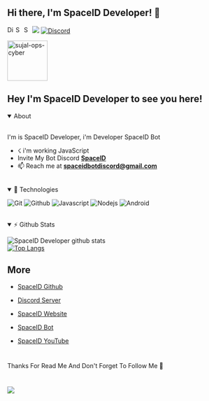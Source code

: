## Hi there, I'm SpaceID Developer! 👋


<img src=https://media.discordapp.net/attachments/850563339528830996/860152689068081162/Screenshot_2021-07-01-20-39-33-904.jpeg>


<a href="https://discord.gg/RfTwh5ADgC">
  <img align="left" alt="Discord Server" width="16px" src="https://cdn.jsdelivr.net/npm/simple-icons@v3/icons/discord.svg" />
</a>
 <a href="https://github.com/SpaceID-Developer">
  <img align="left" alt="SpaceID Developer Github's" width="16px" src="https://cdn.jsdelivr.net/npm/simple-icons@v3/icons/github.svg" />
</a>
 <a href="https://youtube.com/channel/UCidUaYBA73vVzroziVSMhSw">
  <img align="left" alt="SpaceID Bot Official Youtube" width="16px" src="https://cdn.jsdelivr.net/npm/simple-icons@v3/icons/youtube.svg" />
</a>

<a href="https://discord.com/users/843357465017974785">
    <img src="https://img.shields.io/badge/SpaceID Dev%233614-%237289da?logo=discord&style=flat-square" alt="Discord" SpaceID Dev#0001"/>
  </a>
</p>
<p align="left"> <img src="https://komarev.com/ghpvc/?username=SpaceID-Developer-ops-cyber" alt="sujal-ops-cyber" width="92px" /> </p>
                                                                                                                               
## Hey I'm SpaceID Developer to see you here! &nbsp;
<details open>
  <summary>About</summary>
<br />

I'm is SpaceID Developer, i'm Developer SpaceID Bot
- ☇ i'm working JavaScript
- Invite My Bot Discord **[SpaceID](https://dsc.gg/spaceid-mod)**
- 📫 Reach me at **[spaceidbotdiscord@gmail.com](mailto:spaceidbotdiscord@gmail.com)**
<br />
</details>

<details open>
<summary>🚀 Technologies</summary>
<p>
  <img alt="Git" src="https://img.shields.io/badge/-Git-ff8438?style=flat-square&logo=git&logoColor=white" />
  <img alt="Github" src="https://img.shields.io/badge/-Github-2e2e2e?style=flat-square&logo=github&logoColor=white" />
  <img alt="Javascript" src="https://img.shields.io/badge/-JavaScript-323330?style=flat-square&logo=javascript&logoColor=white" />
  <img alt="Nodejs" src="https://img.shields.io/badge/-Nodejs-68a063?style=flat-square&logo=Node.js&logoColor=white" />
  <img alt="Android" src="https://img.shields.io/badge/-Android-3ddc84?style=flat-square&logo=android&logoColor=white" />
  </p>
  </details>
<br>
<details open>
<summary>⚡ Github Stats</summary>

![SpaceID Developer github stats](https://github-readme-stats.vercel.app/api?username=SpaceID-Developer&show_icons=true&theme=tokyonight)
<br />
[![Top Langs](https://github-readme-stats.vercel.app/api/top-langs/?username=SpaceID-Developer&show_icons=true&theme=tokyonight)](https://github.com/badriian24)
</details>

## 
## More
- [SpaceID Github](https://github.com/SpaceID-Developer)

- [Discord Server](https://discord.gg/RfTwh5ADgC)

- [SpaceID Website](https://bit.ly/3u6Zq5G)

- [SpaceID Bot](https://discord.com/api/oauth2/authorize?client_id=828622587445379112&permissions=8&scope=bot)

- [SpaceID YouTube](https://youtube.com/channel/UCidUaYBA73vVzroziVSMhSw)
#
Thanks For Read Me And Don't Forget To Follow Me 👋
#
<img src="https://media.discordapp.net/attachments/859959669715370004/860074854295797760/20210518_142145.jpg">
